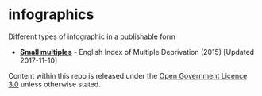 # infographics
Different types of infographic in a publishable form

* **[Small multiples](small_multiples)** - English Index of Multiple Deprivation (2015) [Updated 2017-11-10]

Content within this repo is released under the [Open Government Licence 3.0](http://www.nationalarchives.gov.uk/doc/open-government-licence/version/3/) unless otherwise stated.
